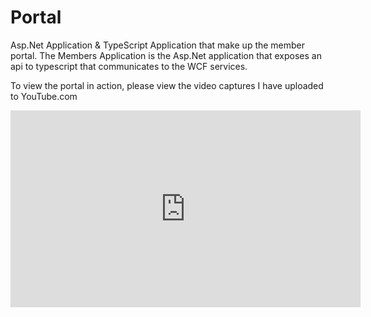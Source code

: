 # Portal
Asp.Net Application & TypeScript Application that make up the member portal.  The Members Application is the Asp.Net application that exposes an api to typescript that communicates to the WCF services.

To view the portal in action, please view the video captures I have uploaded to YouTube.com

<iframe width="560" height="315" src="https://www.youtube.com/embed/xr5rM_vVdyw?list=PLGHOdV5AK2dhFB7Q3pFarVOeNt9ZhYtX7" frameborder="0" allowfullscreen></iframe>
